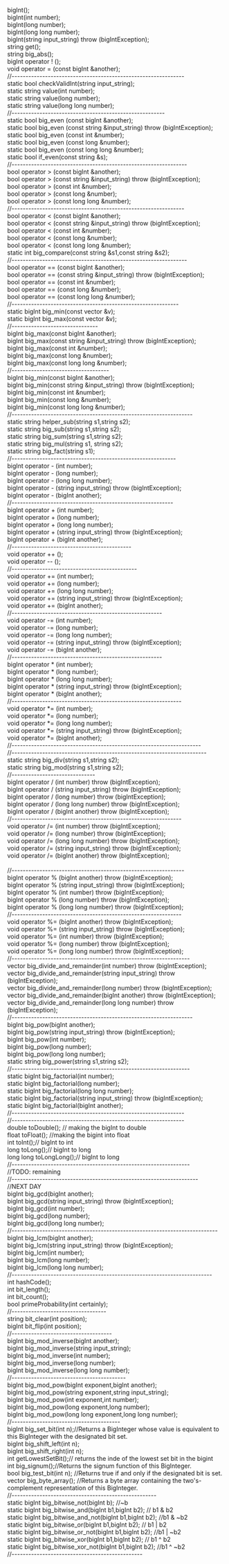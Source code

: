 bigInt();<br />
bigInt(int number);<br />
bigInt(long number);<br />
bigInt(long long number);<br />
bigInt(string input_string) throw (bigIntException);<br />
string get();<br />
string big_abs();<br />
bigInt operator ! ();<br />
void operator = (const bigInt &another);<br />
//--------------------------------------------------------------<br />
static bool checkValidInt(string input_string);<br />
static string value(int number);<br />
static string value(long number);<br />
static string value(long long number);<br />
//-------------------------------------------------------<br />
static bool big_even (const bigInt &another);<br /> 
static bool big_even (const string &input_string) throw (bigIntException);<br />
static bool big_even (const int &number);<br />
static bool big_even (const long &number);<br />
static bool big_even (const long long &number);<br />
static bool if_even(const string &s);<br />
//---------------------------------------------------------------<br />
bool operator > (const bigInt &another);<br /> 
bool operator > (const string &input_string) throw (bigIntException);<br />
bool operator > (const int &number);<br />
bool operator > (const long &number);<br />
bool operator > (const long long &number);<br />
//--------------------------------------------------------------<br />
bool operator < (const bigInt &another); <br />
bool operator < (const string &input_string) throw (bigIntException);<br />
bool operator < (const int &number);<br />
bool operator < (const long &number);<br />
bool operator < (const long long &number);<br />
static int big_compare(const string &s1,const string &s2);<br />
//---------------------------------------------------------------<br />
bool operator == (const bigInt &another);<br />
bool operator == (const string &input_string) throw (bigIntException);<br />
bool operator == (const int &number);<br />
bool operator == (const long &number);<br />
bool operator == (const long long &number);<br />
//------------------------------------------------------------<br />
static bigInt big_min(const vector<bigInt> &v);<br />
static bigInt big_max(const vector<bigInt> &v);<br />
//-------------------------------<br />
bigInt big_max(const bigInt &another);<br />
bigInt big_max(const string &input_string) throw (bigIntException);<br />
bigInt big_max(const int &number);<br />
bigInt big_max(const long &number);<br />
bigInt big_max(const long long &number);<br />
//-----------------------------------<br />
bigInt big_min(const bigInt &another);<br />
bigInt big_min(const string &input_string) throw (bigIntException);<br />
bigInt big_min(const int &number);<br />
bigInt big_min(const long &number);<br />
bigInt big_min(const long long &number);<br />
//-----------------------------------------------------------------<br />
static string helper_sub(string s1,string s2);<br />
static string big_sub(string s1,string s2);<br />
static string big_sum(string s1,string s2);<br />
static string big_mul(string s1, string s2);<br />
static string big_fact(string s1);<br />
//-----------------------------------------------------------<br />
bigInt operator - (int number);<br />
bigInt operator - (long number);<br />
bigInt operator - (long long number);<br />
bigInt operator - (string input_string) throw (bigIntException);<br />
bigInt operator - (bigInt another);<br />
//----------------------------------------------------------<br />
bigInt operator + (int number);<br />
bigInt operator + (long number);<br />
bigInt operator + (long long number);<br />
bigInt operator + (string input_string) throw (bigIntException);<br />
bigInt operator + (bigInt another);<br />
//-------------------------------------------<br />
void operator ++ ();<br />
void operator -- ();<br />
//---------------------------------------------<br />
void operator += (int number);<br />
void operator += (long number);<br />
void operator += (long long number);<br />
void operator += (string input_string) throw (bigIntException);<br />
void operator += (bigInt another);<br />
//------------------------------------------------------<br />
void operator -= (int number);<br />
void operator -= (long number);<br />
void operator -= (long long number);<br />
void operator -= (string input_string) throw (bigIntException);<br />
void operator -= (bigInt another);<br />
//------------------------------------------------------<br />
bigInt operator * (int number);<br />
bigInt operator * (long number);<br />
bigInt operator * (long long number);<br />
bigInt operator * (string input_string) throw (bigIntException);<br />
bigInt operator * (bigInt another);<br />
//-------------------------------------------------------------<br />
void operator *= (int number);<br />
void operator *= (long number);<br />
void operator *= (long long number);<br />
void operator *= (string input_string) throw (bigIntException);<br />
void operator *= (bigInt another);<br />
//--------------------------------------------------------------------<br />
//----------------------------------------------------------------------<br />
static string big_div(string s1,string s2);<br />
static string big_mod(string s1,string s2);<br />
//------------------------------<br />
bigInt operator / (int number) throw (bigIntException);<br />
bigInt operator / (string input_string) throw (bigIntException);<br />
bigInt operator / (long number) throw (bigIntException);<br />
bigInt operator / (long long number) throw (bigIntException);<br />
bigInt operator / (bigInt another) throw (bigIntException);<br />
//-------------------------------------------------------------<br />
void operator /= (int number) throw (bigIntException);<br />
void operator /= (long number) throw (bigIntException);<br />
void operator /= (long long number) throw (bigIntException);<br />
void operator /= (string input_string) throw (bigIntException);<br />
void operator /= (bigInt another) throw (bigIntException);<br />	
//--------------------------------------------------------------<br />
bigInt operator % (bigInt another) throw (bigIntException);<br />
bigInt operator % (string input_string) throw (bigIntException);<br />
bigInt operator % (int number) throw (bigIntException);<br />
bigInt operator % (long number) throw (bigIntException);<br />
bigInt operator % (long long number) throw (bigIntException);<br />
//-------------------------------------------------------------<br />
void operator %= (bigInt another) throw (bigIntException);<br />
void operator %= (string input_string) throw (bigIntException);<br />
void operator %= (int number) throw (bigIntException);<br />
void operator %= (long number) throw (bigIntException);<br />
void operator %= (long long number) throw (bigIntException);<br />
//----------------------------------------------------------------<br />
vector<bigInt> big_divide_and_remainder(int number) throw (bigIntException);<br />
vector<bigInt> big_divide_and_remainder(string input_string) throw (bigIntException);<br />
vector<bigInt> big_divide_and_remainder(long number) throw (bigIntException);<br />
vector<bigInt> big_divide_and_remainder(bigInt another) throw (bigIntException);<br />
vector<bigInt> big_divide_and_remainder(long long number) throw (bigIntException);<br />
//-----------------------------------------------------------------<br />
bigInt big_pow(bigInt another);<br />
bigInt big_pow(string input_string) throw (bigIntException);<br />
bigInt big_pow(int number);<br />
bigInt big_pow(long number);<br />
bigInt big_pow(long long number);<br />
static string big_power(string s1,string s2);<br />
//----------------------------------------------------------------<br />
static bigInt big_factorial(int number);<br />
static bigInt big_factorial(long number);<br />
static bigInt big_factorial(long long number);<br />
static bigInt big_factorial(string input_string) throw (bigIntException);<br />
static bigInt big_factorial(bigInt another);<br />
//--------------------------------------------------------------<br />
//--------------------------------------------------------------<br />
double toDouble(); // making the bigInt to double<br />
float toFloat(); //making the bigint into float<br />
int toInt();// bigInt to int<br />
long toLong();//  bigInt to long<br />
long long toLongLong();// bigInt to long<br />
//----------------------------------------------------------------<br />
//TODO: remaining<br />
//-------------------------------------------------------------------<br />
//NEXT DAY<br />
bigInt big_gcd(bigInt another);<br />
bigInt big_gcd(string input_string) throw (bigIntException);<br />
bigInt big_gcd(int number);<br />
bigInt big_gcd(long number);<br />
bigInt big_gcd(long long number);<br />
//--------------------------------------------------------------------------<br />
bigInt big_lcm(bigInt another);<br />
bigInt big_lcm(string input_string) throw (bigIntException);<br />
bigInt big_lcm(int number);<br />
bigInt big_lcm(long number);<br />
bigInt big_lcm(long long number);<br />
//------------------------------------------------------------------------<br />
int hashCode();<br />
int bit_length();<br />
int bit_count();<br />
bool primeProbability(int certainly);<br />
//----------------------------------<br />
string bit_clear(int position);<br />
bigInt bit_flip(int position);<br />
//------------------------------------<br />
bigInt big_mod_inverse(bigInt another);<br />
bigInt big_mod_inverse(string input_string);<br />
bigInt big_mod_inverse(int number);<br />
bigInt big_mod_inverse(long number);<br />
bigInt big_mod_inverse(long long number);<br />
//-----------------------------------------<br />
bigInt big_mod_pow(bigInt exponent,bigInt another);<br />
bigInt big_mod_pow(string exponent,string input_string);<br />
bigInt big_mod_pow(int exponent,int number);<br />
bigInt big_mod_pow(long exponent,long number);<br />
bigInt big_mod_pow(long long exponent,long long number);<br />
//---------------------------------------<br />
bigInt big_set_bit(int n);//Returns a BigInteger whose value is equivalent to this BigInteger with the designated bit set.<br />
bigInt big_shift_left(int n);<br />
bigInt big_shift_right(int n);<br />
int getLowestSetBit();// returns the inde of the lowest set bit in the bigint<br />
int big_signum();//Returns the signum function of this BigInteger.<br />
bool big_test_bit(int n); //Returns true if and only if the designated bit is set.<br />
vector<int> big_byte_array(); //Returns a byte array containing the two's-complement representation of this BigInteger.<br />
//----------------------------------------------------  <br />
static bigInt big_bitwise_not(bigInt b); //~b  <br />
static bigInt big_bitwise_and(bigInt b1,bigInt b2); // b1 & b2  <br />
static bigInt big_bitwise_and_not(bigInt b1,bigInt b2); //b1 & ~b2  <br />
static bigInt big_bitwise_or(bigInt b1,bigInt b2); // b1 | b2  <br />
static bigInt big_bitwise_or_not(bigInt b1,bigInt b2); //b1 | ~b2  <br />
static bigInt big_bitwise_xor(bigInt b1,bigInt b2); // b1 ^ b2  <br />
static bigInt big_bitwise_xor_not(bigInt b1,bigInt b2); //b1 ^ ~b2  <br />
//-----------------------------------------------<br />
